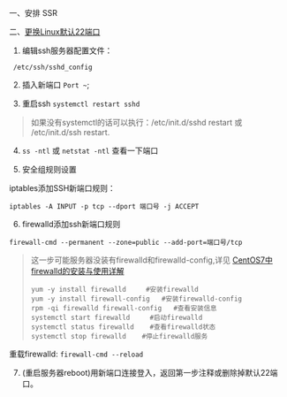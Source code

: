 
一、安排 SSR





二、[更换Linux默认22端口](https://www.vpser.net/security/centos-debian-ubuntu-linux-change-ssh-port.html)

1. 编辑ssh服务器配置文件： 
```shell
 /etc/ssh/sshd_config
```
2. 插入新端口 `Port ~`;

3. 重启ssh `systemctl restart sshd`

> 如果没有systemctl的话可以执行：/etc/init.d/sshd restart 或 /etc/init.d/ssh restart.

4. `ss -ntl` 或 `netstat -ntl` 查看一下端口

5. 安全组规则设置

iptables添加SSH新端口规则：

```shell
iptables -A INPUT -p tcp --dport 端口号 -j ACCEPT        
```

6. firewalld添加ssh新端口规则
```shell
firewall-cmd --permanent --zone=public --add-port=端口号/tcp 
```
> 这一步可能服务器没装有firewalld和firewalld-config,详见 [CentOS7中firewalld的安装与使用详解](https://blog.csdn.net/solaraceboy/article/details/78342360)
> ```shell
> yum -y install firewalld     #安装firewalld
> yum -y install firewall-config   #安装firewalld-config
> rpm -qi firewalld firewall-config   #查看安装信息
> systemctl start firewalld     #启动firewalld
> systemctl status firewalld    #查看firewalld状态
> systemctl stop firewalld    #停止firewalld服务
> ```
重载firewalld: `firewall-cmd --reload `

7. (重启服务器reboot)用新端口连接登入，返回第一步注释或删除掉默认22端口。